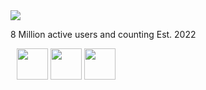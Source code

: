 <img src="https://github.com/InterstellarNetwork/Interstellar/assets/89202835/77c63680-544b-42e9-88d6-d288e7681e82">
<p>8 Million active users and counting Est. 2022</p>

<div style="margin: 10;">
  <a href="https://discord.gg/interstellar"><img height="50" src="https://github.com/InterstellarNetwork/.github/assets/89202835/aa5d5545-693c-4e1f-95ad-64e7116e94af"></a> <a href="https://tiktok.com/@useinterstellar"><img height="50" src="https://github.com/InterstellarNetwork/.github/assets/89202835/9fef637a-a1e8-4e4a-b323-54a87a7bd5c1"></a> <a href="https://youtube.com/@unblock"><img height="50" src="https://github.com/InterstellarNetwork/.github/assets/89202835/1d7c334d-2545-4d8c-b099-c32cb4a53046"></a>
</div>
